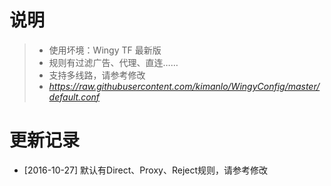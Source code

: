 # 说明 
> * 使用坏境：Wingy TF 最新版
> * 规则有过滤广告、代理、直连……
> * 支持多线路，请参考修改
> * *https://raw.githubusercontent.com/kimanlo/WingyConfig/master/default.conf*

# 更新记录

- [2016-10-27] 默认有Direct、Proxy、Reject规则，请参考修改
